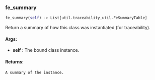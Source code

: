 

### fe_summary
```python
fe_summary(self) -> List[util.traceability_util.FeSummaryTable]
```
Return a summary of how this class was instantiated (for traceability).


#### Args:

* **self** :  The bound class instance.

#### Returns:
    A summary of the instance.